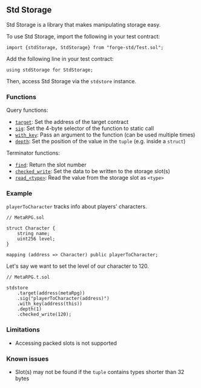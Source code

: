 ## Std Storage

Std Storage is a library that makes manipulating storage easy.

To use Std Storage, import the following in your test contract:

```solidity
import {stdStorage, StdStorage} from "forge-std/Test.sol";              
```

Add the following line in your test contract:

```solidity
using stdStorage for StdStorage;
```

Then, access Std Storage via the `stdstore` instance.

### Functions

Query functions:

- [`target`](./target.md): Set the address of the target contract
- [`sig`](./sig.md): Set the 4-byte selector of the function to static call
- [`with_key`](./with_key.md): Pass an argument to the function (can be used multiple times)
- [`depth`](./depth.md): Set the position of the value in the `tuple` (e.g. inside a `struct`)

Terminator functions:

- [`find`](./find.md): Return the slot number
- [`checked_write`](./checked_write.md): Set the data to be written to the storage slot(s)
- [`read_<type>`](./read.md): Read the value from the storage slot as `<type>`

### Example

`playerToCharacter` tracks info about players' characters.

```solidity
// MetaRPG.sol

struct Character {
    string name;
    uint256 level;
}

mapping (address => Character) public playerToCharacter;
```

Let's say we want to set the level of our character to 120.

```solidity
// MetaRPG.t.sol

stdstore
    .target(address(metaRpg))
    .sig("playerToCharacter(address)")
    .with_key(address(this))
    .depth(1)
    .checked_write(120);
```

### Limitations

- Accessing packed slots is not supported

### Known issues

- Slot(s) may not be found if the `tuple` contains types shorter than 32 bytes
